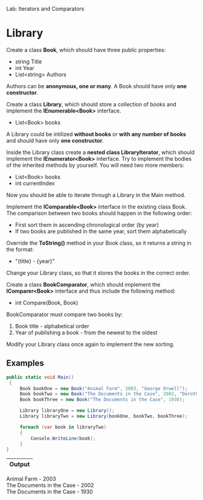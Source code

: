 Lab: Iterators and Comparators
# Library

Create a class __Book__, which should have three public properties:
- string Title
- int Year
- List\<string\> Authors

Authors can be __anonymous, one or many__. A Book should have only __one constructor__.

Create a class __Library__, which should store a collection of books and implement the __IEnumerable\<Book\>__ interface. 
- List\<Book\> books

A Library could be intilized __without books__ or __with any number of books__ and should have only __one constructor__.

Inside the Library class create a __nested class LibraryIterator__, which should implement the __IEnumerator\<Book\>__ interface. Try to implement the bodies of the inherited methods by yourself. You will need two more members:
- List\<Book\> books
- int currentIndex

Now you should be able to iterate through a Library in the Main method.

Implement the __IComparable\<Book\>__ interface in the existing class Book. The comparison between two books should happen in the following order:

- First sort them in ascending chronological order (by year)
- If two books are published in the same year, sort them alphabetically

Override the __ToString()__ method in your Book class, so it returns a string in the format:

- "{title} - {year}"

Change your Library class, so that it stores the books in the correct order.

Create a class __BookComparator__, which should implement the __IComparer\<Book\>__ interface and thus include the following method: 

- int Compare(Book, Book) 

BookComparator must compare two books by:

1.	Book title - alphabetical order
2.	Year of publishing a book - from the newest to the oldest

Modify your Library class once again to implement the new sorting.

## Examples
```c#
public static void Main()
 {
     Book bookOne = new Book("Animal Farm", 2003, "George Orwell");
     Book bookTwo = new Book("The Documents in the Case", 2002, "Dorothy Sayers", "Robert Eustace");
     Book bookThree = new Book("The Documents in the Case", 1930);  

     Library libraryOne = new Library();
     Library libraryTwo = new Library(bookOne, bookTwo, bookThree); 

     foreach (var book in libraryTwo)
     {
         Console.WriteLine(book);
     }
}
```
|Output|
|------|
Animal Farm - 2003<br>The Documents in the Case - 2002<br>The Documents in the Case - 1930
